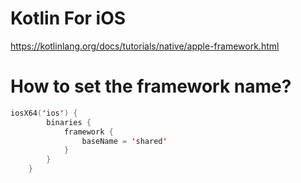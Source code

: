 # Kotlin For iOS

https://kotlinlang.org/docs/tutorials/native/apple-framework.html

# How to set the framework name?

```kotlin
iosX64('ios') {
        binaries {
            framework {
                baseName = 'shared'
            }
        }
    }
```